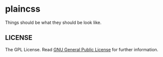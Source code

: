 plaincss
========
Things should be what they should be look like.

LICENSE
-------
The GPL License. Read [GNU General Public License](http://www.gnu.org/licenses/gpl.html) for further information.